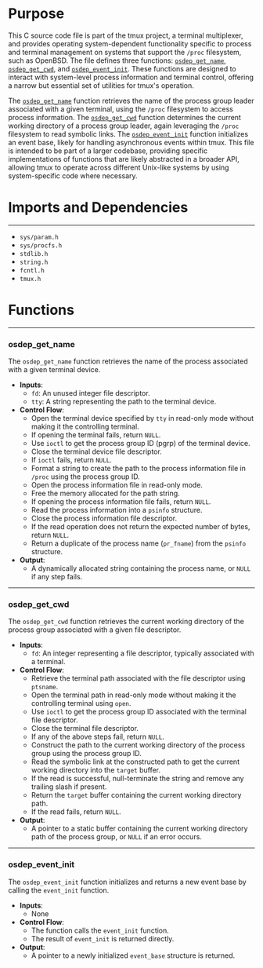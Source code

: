 # Purpose
This C source code file is part of the tmux project, a terminal multiplexer, and provides operating system-dependent functionality specific to process and terminal management on systems that support the `/proc` filesystem, such as OpenBSD. The file defines three functions: [`osdep_get_name`](#osdep_get_name), [`osdep_get_cwd`](#osdep_get_cwd), and [`osdep_event_init`](#osdep_event_init). These functions are designed to interact with system-level process information and terminal control, offering a narrow but essential set of utilities for tmux's operation.

The [`osdep_get_name`](#osdep_get_name) function retrieves the name of the process group leader associated with a given terminal, using the `/proc` filesystem to access process information. The [`osdep_get_cwd`](#osdep_get_cwd) function determines the current working directory of a process group leader, again leveraging the `/proc` filesystem to read symbolic links. The [`osdep_event_init`](#osdep_event_init) function initializes an event base, likely for handling asynchronous events within tmux. This file is intended to be part of a larger codebase, providing specific implementations of functions that are likely abstracted in a broader API, allowing tmux to operate across different Unix-like systems by using system-specific code where necessary.
# Imports and Dependencies

---
- `sys/param.h`
- `sys/procfs.h`
- `stdlib.h`
- `string.h`
- `fcntl.h`
- `tmux.h`


# Functions

---
### osdep_get_name<!-- {{#callable:osdep_get_name}} -->
The `osdep_get_name` function retrieves the name of the process associated with a given terminal device.
- **Inputs**:
    - `fd`: An unused integer file descriptor.
    - `tty`: A string representing the path to the terminal device.
- **Control Flow**:
    - Open the terminal device specified by `tty` in read-only mode without making it the controlling terminal.
    - If opening the terminal fails, return `NULL`.
    - Use `ioctl` to get the process group ID (pgrp) of the terminal device.
    - Close the terminal device file descriptor.
    - If `ioctl` fails, return `NULL`.
    - Format a string to create the path to the process information file in `/proc` using the process group ID.
    - Open the process information file in read-only mode.
    - Free the memory allocated for the path string.
    - If opening the process information file fails, return `NULL`.
    - Read the process information into a `psinfo` structure.
    - Close the process information file descriptor.
    - If the read operation does not return the expected number of bytes, return `NULL`.
    - Return a duplicate of the process name (`pr_fname`) from the `psinfo` structure.
- **Output**:
    - A dynamically allocated string containing the process name, or `NULL` if any step fails.


---
### osdep_get_cwd<!-- {{#callable:osdep_get_cwd}} -->
The `osdep_get_cwd` function retrieves the current working directory of the process group associated with a given file descriptor.
- **Inputs**:
    - `fd`: An integer representing a file descriptor, typically associated with a terminal.
- **Control Flow**:
    - Retrieve the terminal path associated with the file descriptor using `ptsname`.
    - Open the terminal path in read-only mode without making it the controlling terminal using `open`.
    - Use `ioctl` to get the process group ID associated with the terminal file descriptor.
    - Close the terminal file descriptor.
    - If any of the above steps fail, return `NULL`.
    - Construct the path to the current working directory of the process group using the process group ID.
    - Read the symbolic link at the constructed path to get the current working directory into the `target` buffer.
    - If the read is successful, null-terminate the string and remove any trailing slash if present.
    - Return the `target` buffer containing the current working directory path.
    - If the read fails, return `NULL`.
- **Output**:
    - A pointer to a static buffer containing the current working directory path of the process group, or `NULL` if an error occurs.


---
### osdep_event_init<!-- {{#callable:osdep_event_init}} -->
The `osdep_event_init` function initializes and returns a new event base by calling the `event_init` function.
- **Inputs**:
    - None
- **Control Flow**:
    - The function calls the `event_init` function.
    - The result of `event_init` is returned directly.
- **Output**:
    - A pointer to a newly initialized `event_base` structure is returned.


